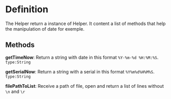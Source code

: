 # Definition

The Helper return a instance of Helper. It content a list of methods that help the manipulation of date for exemple.


## Methods

**getTimeNow**: Return a string with date in this format `%Y-%m-%d %H:%M:%S`. `type:String`

**getSerialNow**: Return a string with a serial in this format `%Y%m%d%H%M%S`. `type:String`

**filePathToList**: Receive a path of file, open and return a list of lines without `\n` and `\r`
